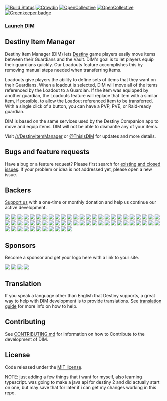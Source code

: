 [![Build Status](https://travis-ci.org/DestinyItemManager/DIM.svg?branch=master)](https://travis-ci.org/DestinyItemManager/DIM)
[![Crowdin](http://d322cqt584bo4o.cloudfront.net/destiny-item-manager/localized.svg)](https://crowdin.com/project/destiny-item-manager)
[![OpenCollective](https://opencollective.com/dim/backers/badge.svg)](#backers)
[![OpenCollective](https://opencollective.com/dim/sponsors/badge.svg)](#sponsors) [![Greenkeeper badge](https://badges.greenkeeper.io/DestinyItemManager/DIM.svg)](https://greenkeeper.io/)

### [Launch DIM](https://app.destinyitemmanager.com)

## Destiny Item Manager
Destiny Item Manager (DIM) lets [Destiny](http://destinythegame.com/) game players easily move items between their Guardians and the Vault. DIM's goal is to let players equip their guardians quickly. Our Loadouts feature accomplishes this by removing manual steps needed when transferring items.

Loadouts give players the ability to define sets of items that they want on their Guardians. When a loadout is selected, DIM will move all of the items referenced by the Loadout to a Guardian. If the item was equipped by another guardian, the Loadouts feature will replace that item with a similar item, if possible, to allow the Loadout referenced item to be transferred. With a single click of a button, you can have a PVP, PVE, or Raid-ready guardian.

DIM is based on the same services used by the Destiny Companion app to move and equip items. DIM will not be able to dismantle any of your items.

Visit [/r/DestinyItemManager](http://www.reddit.com/r/DestinyItemManager/) or [@ThisIsDIM](http://twitter.com/ThisIsDIM) for updates and more details.

## Bugs and feature requests
Have a bug or a feature request? Please first search for [existing and closed issues](https://github.com/DestinyItemManager/DIM/issues). If your problem or idea is not addressed yet, please open a new issue.

## Backers
[Support us](https://opencollective.com/dim#backer) with a one-time or monthly donation and help us continue our active development.

<a href="https://opencollective.com/dim/backer/0/website" target="_blank"><img src="https://opencollective.com/dim/backer/0/avatar.svg"></a>
<a href="https://opencollective.com/dim/backer/1/website" target="_blank"><img src="https://opencollective.com/dim/backer/1/avatar.svg"></a>
<a href="https://opencollective.com/dim/backer/2/website" target="_blank"><img src="https://opencollective.com/dim/backer/2/avatar.svg"></a>
<a href="https://opencollective.com/dim/backer/3/website" target="_blank"><img src="https://opencollective.com/dim/backer/3/avatar.svg"></a>
<a href="https://opencollective.com/dim/backer/4/website" target="_blank"><img src="https://opencollective.com/dim/backer/4/avatar.svg"></a>
<a href="https://opencollective.com/dim/backer/5/website" target="_blank"><img src="https://opencollective.com/dim/backer/5/avatar.svg"></a>
<a href="https://opencollective.com/dim/backer/6/website" target="_blank"><img src="https://opencollective.com/dim/backer/6/avatar.svg"></a>
<a href="https://opencollective.com/dim/backer/7/website" target="_blank"><img src="https://opencollective.com/dim/backer/7/avatar.svg"></a>
<a href="https://opencollective.com/dim/backer/8/website" target="_blank"><img src="https://opencollective.com/dim/backer/8/avatar.svg"></a>
<a href="https://opencollective.com/dim/backer/9/website" target="_blank"><img src="https://opencollective.com/dim/backer/9/avatar.svg"></a>
<a href="https://opencollective.com/dim/backer/10/website" target="_blank"><img src="https://opencollective.com/dim/backer/10/avatar.svg"></a>
<a href="https://opencollective.com/dim/backer/11/website" target="_blank"><img src="https://opencollective.com/dim/backer/11/avatar.svg"></a>
<a href="https://opencollective.com/dim/backer/12/website" target="_blank"><img src="https://opencollective.com/dim/backer/12/avatar.svg"></a>
<a href="https://opencollective.com/dim/backer/13/website" target="_blank"><img src="https://opencollective.com/dim/backer/13/avatar.svg"></a>
<a href="https://opencollective.com/dim/backer/14/website" target="_blank"><img src="https://opencollective.com/dim/backer/14/avatar.svg"></a>
<a href="https://opencollective.com/dim/backer/15/website" target="_blank"><img src="https://opencollective.com/dim/backer/15/avatar.svg"></a>
<a href="https://opencollective.com/dim/backer/16/website" target="_blank"><img src="https://opencollective.com/dim/backer/16/avatar.svg"></a>
<a href="https://opencollective.com/dim/backer/17/website" target="_blank"><img src="https://opencollective.com/dim/backer/17/avatar.svg"></a>
<a href="https://opencollective.com/dim/backer/18/website" target="_blank"><img src="https://opencollective.com/dim/backer/18/avatar.svg"></a>
<a href="https://opencollective.com/dim/backer/19/website" target="_blank"><img src="https://opencollective.com/dim/backer/19/avatar.svg"></a>
<a href="https://opencollective.com/dim/backer/20/website" target="_blank"><img src="https://opencollective.com/dim/backer/20/avatar.svg"></a>
<a href="https://opencollective.com/dim/backer/21/website" target="_blank"><img src="https://opencollective.com/dim/backer/21/avatar.svg"></a>
<a href="https://opencollective.com/dim/backer/22/website" target="_blank"><img src="https://opencollective.com/dim/backer/22/avatar.svg"></a>
<a href="https://opencollective.com/dim/backer/23/website" target="_blank"><img src="https://opencollective.com/dim/backer/23/avatar.svg"></a>
<a href="https://opencollective.com/dim/backer/24/website" target="_blank"><img src="https://opencollective.com/dim/backer/24/avatar.svg"></a>
<a href="https://opencollective.com/dim/backer/25/website" target="_blank"><img src="https://opencollective.com/dim/backer/25/avatar.svg"></a>
<a href="https://opencollective.com/dim/backer/26/website" target="_blank"><img src="https://opencollective.com/dim/backer/26/avatar.svg"></a>
<a href="https://opencollective.com/dim/backer/27/website" target="_blank"><img src="https://opencollective.com/dim/backer/27/avatar.svg"></a>
<a href="https://opencollective.com/dim/backer/28/website" target="_blank"><img src="https://opencollective.com/dim/backer/28/avatar.svg"></a>
<a href="https://opencollective.com/dim/backer/29/website" target="_blank"><img src="https://opencollective.com/dim/backer/29/avatar.svg"></a>
<a href="https://opencollective.com/dim/backer/30/website" target="_blank"><img src="https://opencollective.com/dim/backer/30/avatar.svg"></a>
<a href="https://opencollective.com/dim/backer/31/website" target="_blank"><img src="https://opencollective.com/dim/backer/31/avatar.svg"></a>
<a href="https://opencollective.com/dim/backer/32/website" target="_blank"><img src="https://opencollective.com/dim/backer/32/avatar.svg"></a>
<a href="https://opencollective.com/dim/backer/33/website" target="_blank"><img src="https://opencollective.com/dim/backer/33/avatar.svg"></a>
<a href="https://opencollective.com/dim/backer/34/website" target="_blank"><img src="https://opencollective.com/dim/backer/34/avatar.svg"></a>
<a href="https://opencollective.com/dim/backer/35/website" target="_blank"><img src="https://opencollective.com/dim/backer/35/avatar.svg"></a>
<a href="https://opencollective.com/dim/backer/36/website" target="_blank"><img src="https://opencollective.com/dim/backer/36/avatar.svg"></a>
<a href="https://opencollective.com/dim/backer/37/website" target="_blank"><img src="https://opencollective.com/dim/backer/37/avatar.svg"></a>
<a href="https://opencollective.com/dim/backer/38/website" target="_blank"><img src="https://opencollective.com/dim/backer/38/avatar.svg"></a>
<a href="https://opencollective.com/dim/backer/39/website" target="_blank"><img src="https://opencollective.com/dim/backer/39/avatar.svg"></a>
<a href="https://opencollective.com/dim/backer/40/website" target="_blank"><img src="https://opencollective.com/dim/backer/40/avatar.svg"></a>
<a href="https://opencollective.com/dim/backer/41/website" target="_blank"><img src="https://opencollective.com/dim/backer/41/avatar.svg"></a>
<a href="https://opencollective.com/dim/backer/42/website" target="_blank"><img src="https://opencollective.com/dim/backer/42/avatar.svg"></a>
<a href="https://opencollective.com/dim/backer/43/website" target="_blank"><img src="https://opencollective.com/dim/backer/43/avatar.svg"></a>
<a href="https://opencollective.com/dim/backer/44/website" target="_blank"><img src="https://opencollective.com/dim/backer/44/avatar.svg"></a>
<a href="https://opencollective.com/dim/backer/45/website" target="_blank"><img src="https://opencollective.com/dim/backer/45/avatar.svg"></a>
<a href="https://opencollective.com/dim/backer/46/website" target="_blank"><img src="https://opencollective.com/dim/backer/46/avatar.svg"></a>
<a href="https://opencollective.com/dim/backer/47/website" target="_blank"><img src="https://opencollective.com/dim/backer/47/avatar.svg"></a>
<a href="https://opencollective.com/dim/backer/48/website" target="_blank"><img src="https://opencollective.com/dim/backer/48/avatar.svg"></a>
<a href="https://opencollective.com/dim/backer/49/website" target="_blank"><img src="https://opencollective.com/dim/backer/49/avatar.svg"></a>
<a href="https://opencollective.com/dim/backer/50/website" target="_blank"><img src="https://opencollective.com/dim/backer/50/avatar.svg"></a>
<a href="https://opencollective.com/dim/backer/51/website" target="_blank"><img src="https://opencollective.com/dim/backer/51/avatar.svg"></a>
<a href="https://opencollective.com/dim/backer/52/website" target="_blank"><img src="https://opencollective.com/dim/backer/52/avatar.svg"></a>
<a href="https://opencollective.com/dim/backer/53/website" target="_blank"><img src="https://opencollective.com/dim/backer/53/avatar.svg"></a>
<a href="https://opencollective.com/dim/backer/54/website" target="_blank"><img src="https://opencollective.com/dim/backer/54/avatar.svg"></a>
<a href="https://opencollective.com/dim/backer/55/website" target="_blank"><img src="https://opencollective.com/dim/backer/55/avatar.svg"></a>
<a href="https://opencollective.com/dim/backer/56/website" target="_blank"><img src="https://opencollective.com/dim/backer/56/avatar.svg"></a>
<a href="https://opencollective.com/dim/backer/57/website" target="_blank"><img src="https://opencollective.com/dim/backer/57/avatar.svg"></a>
<a href="https://opencollective.com/dim/backer/58/website" target="_blank"><img src="https://opencollective.com/dim/backer/58/avatar.svg"></a>
<a href="https://opencollective.com/dim/backer/59/website" target="_blank"><img src="https://opencollective.com/dim/backer/59/avatar.svg"></a>
<a href="https://opencollective.com/dim/backer/60/website" target="_blank"><img src="https://opencollective.com/dim/backer/60/avatar.svg"></a>

## Sponsors
Become a sponsor and get your logo here with a link to your site.

<a href="https://opencollective.com/dim/sponsor/0/website" target="_blank"><img src="https://opencollective.com/dim/sponsor/0/avatar.svg"></a>
<a href="https://opencollective.com/dim/sponsor/1/website" target="_blank"><img src="https://opencollective.com/dim/sponsor/1/avatar.svg"></a>
<a href="https://opencollective.com/dim/sponsor/2/website" target="_blank"><img src="https://opencollective.com/dim/sponsor/2/avatar.svg"></a>
<a href="https://opencollective.com/dim/sponsor/3/website" target="_blank"><img src="https://opencollective.com/dim/sponsor/3/avatar.svg"></a>

## Translation
If you speak a language other than English that Destiny supports, a great way to help with DIM development is to provide translations. See [translation guide](https://github.com/DestinyItemManager/DIM/blob/master/docs/TRANSLATIONS.md) for more info on how to help.

## Contributing

See [CONTRIBUTING.md](https://github.com/DestinyItemManager/DIM/blob/master/docs/CONTRIBUTING.md) for information on how to Contribute to the development of DIM.

## License
Code released under the [MIT license](http://choosealicense.com/licenses/mit/).

NOTE: 
just adding a few things that i want for myself, also learning typescript.
was going to make a java api for destiny 2 and did actually start on one, but may save that
for later if i can get my changes working in this repo.
